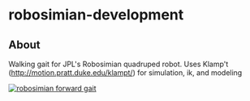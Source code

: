 # robosimian-development

## About
Walking gait for JPL's Robosimian quadruped robot. Uses Klamp't (http://motion.pratt.duke.edu/klampt/) for simulation, ik, and modeling


[![robosimian forward gait](https://www.youtube.com/watch?v=yeAvKYfvZMc/0.jpg)](https://www.youtube.com/watch?v=yeAvKYfvZMc "robosimian forward gait")

